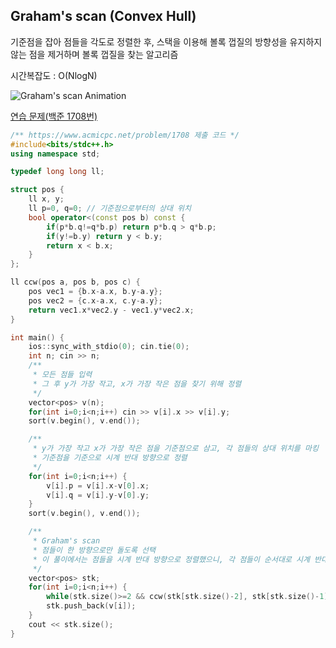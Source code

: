 ## Graham's scan (Convex Hull)
기준점을 잡아 점들을 각도로 정렬한 후, 스택을 이용해 볼록 껍질의 방향성을 유지하지 않는 점을 제거하며 볼록 껍질을 찾는 알고리즘

시간복잡도 : O(NlogN)

![Graham's scan Animation](https://upload.wikimedia.org/wikipedia/commons/7/71/GrahamScanDemo.gif)

[연습 문제(백준 1708번)](https://www.acmicpc.net/problem/1708)

``` c++
/** https://www.acmicpc.net/problem/1708 제출 코드 */
#include<bits/stdc++.h>
using namespace std;

typedef long long ll;

struct pos {
    ll x, y;
    ll p=0, q=0; // 기준점으로부터의 상대 위치
    bool operator<(const pos b) const {
        if(p*b.q!=q*b.p) return p*b.q > q*b.p;
        if(y!=b.y) return y < b.y;
        return x < b.x;
    }
};

ll ccw(pos a, pos b, pos c) {
    pos vec1 = {b.x-a.x, b.y-a.y};
    pos vec2 = {c.x-a.x, c.y-a.y};
    return vec1.x*vec2.y - vec1.y*vec2.x;
}

int main() {
    ios::sync_with_stdio(0); cin.tie(0);
    int n; cin >> n;
    /** 
     * 모든 점들 입력
     * 그 후 y가 가장 작고, x가 가장 작은 점을 찾기 위해 정렬
     */
    vector<pos> v(n);
    for(int i=0;i<n;i++) cin >> v[i].x >> v[i].y;
    sort(v.begin(), v.end());

    /** 
     * y가 가장 작고 x가 가장 작은 점을 기준점으로 삼고, 각 점들의 상대 위치를 마킹
     * 기준점을 기준으로 시계 반대 방향으로 정렬
     */
    for(int i=0;i<n;i++) {
        v[i].p = v[i].x-v[0].x;
        v[i].q = v[i].y-v[0].y;
    }
    sort(v.begin(), v.end());

    /** 
     * Graham's scan
     * 점들이 한 방향으로만 돌도록 선택
     * 이 풀이에서는 점들을 시계 반대 방향으로 정렬했으니, 각 점들이 순서대로 시계 반대방향(ccw>0)이 되도록 선택
     */
    vector<pos> stk;
    for(int i=0;i<n;i++) {
        while(stk.size()>=2 && ccw(stk[stk.size()-2], stk[stk.size()-1], v[i])<=0) stk.pop_back();
        stk.push_back(v[i]);
    }
    cout << stk.size();
}
```

